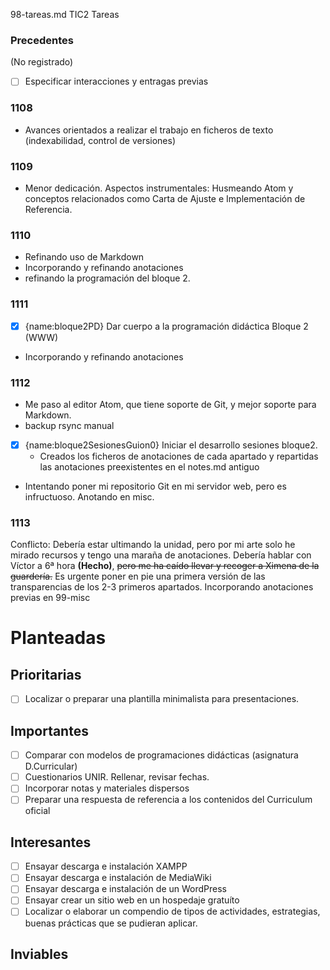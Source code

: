 98-tareas.md
TIC2 Tareas

### Precedentes

(No registrado)
* [ ] Especificar interacciones y entragas previas

### 1108
* Avances orientados a realizar el trabajo en ficheros de texto (indexabilidad, control de versiones)

### 1109
* Menor dedicación. Aspectos instrumentales: Husmeando Atom y conceptos relacionados como Carta de Ajuste e Implementación de Referencia.

### 1110
* Refinando uso de Markdown
* Incorporando y refinando anotaciones
* refinando la programación del bloque 2.

### 1111
* [x] {name:bloque2PD} Dar cuerpo a la programación didáctica Bloque 2 (WWW)
* Incorporando y refinando anotaciones

### 1112
* Me paso al editor Atom, que tiene soporte de Git, y mejor soporte para Markdown.
* backup rsync manual
* [x] {name:bloque2SesionesGuion0} Iniciar el desarrollo sesiones bloque2.
   * Creados los ficheros de anotaciones de cada apartado y repartidas las anotaciones preexistentes en el notes.md antiguo
* Intentando poner mi repositorio Git en mi servidor web, pero es infructuoso. Anotando en misc.

### 1113
Conflicto: Debería estar ultimando la unidad, pero por mi arte solo he mirado recursos y tengo una maraña de anotaciones.
Debería hablar con Víctor a 6ª hora **(Hecho)**, <s>pero me ha caído llevar y recoger a Ximena de la guardería.</s>
Es urgente poner en pie una primera versión de las transparencias de los 2-3 primeros apartados.
Incorporando anotaciones previas en 99-misc


# Planteadas
## Prioritarias
* [ ] Localizar o preparar una plantilla minimalista para presentaciones.

## Importantes
* [ ] Comparar con modelos de programaciones didácticas (asignatura D.Curricular)
* [ ] Cuestionarios UNIR. Rellenar, revisar fechas.
* [ ] Incorporar notas y materiales dispersos
* [ ] Preparar una respuesta de referencia a los contenidos del Curriculum oficial

## Interesantes
* [ ] Ensayar descarga e instalación XAMPP
* [ ] Ensayar descarga e instalación de MediaWiki
* [ ] Ensayar descarga e instalación de un WordPress
* [ ] Ensayar crear un sitio web en un hospedaje gratuíto
* [ ] Localizar o elaborar un compendio de tipos de actividades, estrategias, buenas prácticas que se pudieran aplicar.

## Inviables

